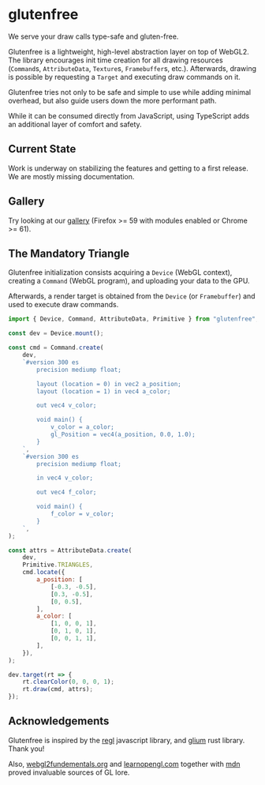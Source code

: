 # glutenfree

We serve your draw calls type-safe and gluten-free.

Glutenfree is a lightweight, high-level abstraction layer on top of WebGL2. The
library encourages init time creation for all drawing resources
(`Command`s, `AttributeData`, `Texture`s, `Framebuffer`s, etc.). Afterwards,
drawing is possible by requesting a `Target` and executing draw commands on it.

Glutenfree tries not only to be safe and simple to use while adding minimal
overhead, but also guide users down the more performant path.

While it can be consumed directly from JavaScript, using TypeScript adds an
additional layer of comfort and safety.

## Current State

Work is underway on stabilizing the features and getting to a first release.
We are mostly missing documentation.

## Gallery

Try looking at our [gallery](https://yanchith.github.io/glutenfree/)
(Firefox >= 59 with modules enabled or Chrome >= 61).

## The Mandatory Triangle

Glutenfree initialization consists acquiring a `Device` (WebGL context),
creating a `Command` (WebGL program), and uploading your data to the GPU.

Afterwards, a render target is obtained from the `Device` (or `Framebuffer`)
and used to execute draw commands.

```javascript
import { Device, Command, AttributeData, Primitive } from "glutenfree";

const dev = Device.mount();

const cmd = Command.create(
    dev,
    `#version 300 es
        precision mediump float;

        layout (location = 0) in vec2 a_position;
        layout (location = 1) in vec4 a_color;

        out vec4 v_color;

        void main() {
            v_color = a_color;
            gl_Position = vec4(a_position, 0.0, 1.0);
        }
    `,
    `#version 300 es
        precision mediump float;

        in vec4 v_color;

        out vec4 f_color;

        void main() {
            f_color = v_color;
        }
    `,
);

const attrs = AttributeData.create(
    dev,
    Primitive.TRIANGLES,
    cmd.locate({
        a_position: [
            [-0.3, -0.5],
            [0.3, -0.5],
            [0, 0.5],
        ],
        a_color: [
            [1, 0, 0, 1],
            [0, 1, 0, 1],
            [0, 0, 1, 1],
        ],
    }),
);

dev.target(rt => {
    rt.clearColor(0, 0, 0, 1);
    rt.draw(cmd, attrs);
});

```

## Acknowledgements

Glutenfree is inspired by the [regl](http://regl.party) javascript library, and
[glium](https://github.com/glium/glium) rust library. Thank you!

Also, [webgl2fundementals.org](https://webgl2fundamentals.org/) and
[learnopengl.com](https://learnopengl.com/) together with
[mdn](https://developer.mozilla.org/en-US/docs/Web/API/WebGL_API) proved
invaluable sources of GL lore.
